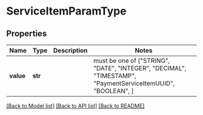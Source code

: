 # ServiceItemParamType


## Properties
Name | Type | Description | Notes
------------ | ------------- | ------------- | -------------
**value** | **str** |  |  must be one of ["STRING", "DATE", "INTEGER", "DECIMAL", "TIMESTAMP", "PaymentServiceItemUUID", "BOOLEAN", ]

[[Back to Model list]](../README.md#documentation-for-models) [[Back to API list]](../README.md#documentation-for-api-endpoints) [[Back to README]](../README.md)


